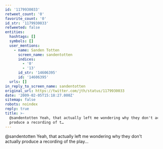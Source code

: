 ```yaml
---
id: '1179930033'
retweet_count: '0'
favorite_count: '0'
id_str: '1179930033'
retweeted: false
entities:
  hashtags: []
  symbols: []
  user_mentions:
    - name: Sanden Totten
      screen_name: sandentotten
      indices:
        - '0'
        - '13'
      id_str: '14606395'
      id: '14606395'
  urls: []
in_reply_to_screen_name: sandentotten
original_url: https://twitter.com/jth/status/1179930033
date: '2009-02-05T15:18:27.000Z'
sitemap: false
robots: noindex
reply: true
title: >-
  @sandentotten Yeah, that actually left me wondering why they don't actually
  produce a recording of t…
---
```


@sandentotten Yeah, that actually left me wondering why they don't actually produce a recording of the play...